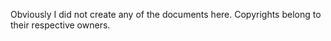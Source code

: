 Obviously I did not create any of the documents here.  Copyrights belong to their respective owners.

